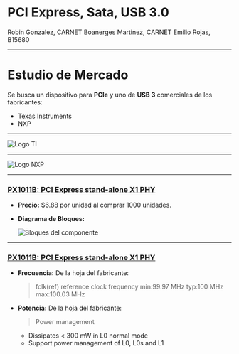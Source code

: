 <!-- $theme: default -->

PCI Express, Sata, USB 3.0
===

Robin Gonzalez, CARNET
Boanerges Martinez, CARNET
Emilio Rojas, B15680

---

Estudio de Mercado
===

Se busca un dispositivo para __PCIe__ y uno de __USB 3__ comerciales de los fabricantes:
- Texas Instruments
- NXP

---
     
 ![Logo TI](http://oedk.rice.edu/Resources/Pictures/ti_logo.jpg)

---

 ![Logo NXP](https://upload.wikimedia.org/wikipedia/commons/thumb/1/13/NXP_Semiconductors_Logo.svg/1200px-NXP_Semiconductors_Logo.svg.png)
 
---


### [PX1011B: PCI Express stand-alone X1 PHY](https://www.nxp.com/products/interfaces/pci-express/pci-express-stand-alone-x1-phy:PX1011B)

- __Precio:__ $6.88 por unidad al comprar 1000 unidades.
- __Diagrama de Bloques:__

  ![Bloques del componente](https://www.nxp.com/assets/images/en/block-diagrams/002aac211.gif)

---

### [PX1011B: PCI Express stand-alone X1 PHY](https://www.nxp.com/products/interfaces/pci-express/pci-express-stand-alone-x1-phy:PX1011B)

- __Frecuencia:__ De la hoja del fabricante: 
   > fclk(ref) 
   > reference clock frequency 
   > min:99.97 MHz
   > typ:100 MHz
   > max:100.03 MHz

- __Potencia:__ De la hoja del fabricante:

  > Power management
    - Dissipates < 300 mW in L0 normal mode
    - Support power management of L0, L0s and L1